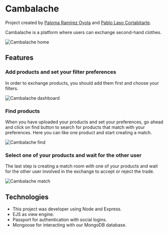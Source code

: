 # Cambalache

Project created by [Paloma Ramírez Oyola](https://www.linkedin.com/in/palomaram%C3%ADrezoyola/) and [Pablo Laso Cortabitarte](https://www.linkedin.com/in/pablolaso/).

Cambalache is a platform where users can exchange second-hand clothes.

![Cambalache home](https://res.cloudinary.com/plasocloud/image/upload/v1525347223/cambalache.png)

## Features

### Add products and set your filter preferences

In order to exchange products, you should add them first and choose your filters.

![Cambalache dashboard](https://res.cloudinary.com/plasocloud/image/upload/v1525348614/principal.png)

### Find products

When you have uploaded your products and set your preferences, go ahead and click on find button to search for products that match with your preferences. Here you can like one product and start creating a match.

![Cambalache find](https://res.cloudinary.com/plasocloud/image/upload/v1525350108/find.png)

### Select one of your products and wait for the other user

The last step is creating a match room with one of your products and wait for the other user involved in the exchange to accept or reject the trade.

![Cambalache match](https://res.cloudinary.com/plasocloud/image/upload/v1525350109/match.png)

## Technologies

* This project was developer using Node and Express.
* EJS as view engine.
* Passport for authentication with social logins.
* Mongoose for interacting with our MongoDB database.
